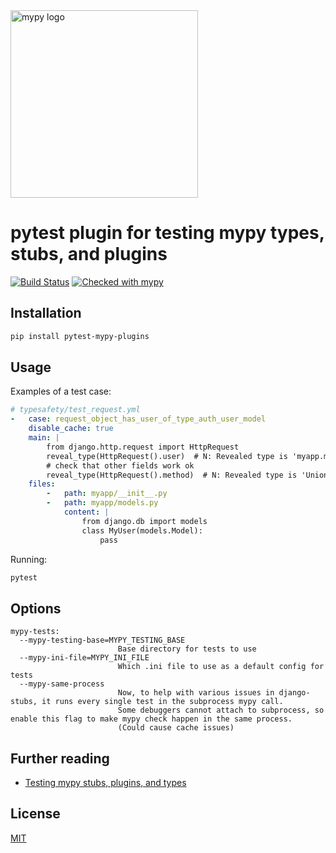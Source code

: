 <img src="http://mypy-lang.org/static/mypy_light.svg" alt="mypy logo" width="300px"/>

# pytest plugin for testing mypy types, stubs, and plugins

[![Build Status](https://travis-ci.org/typeddjango/pytest-mypy-plugins.svg?branch=master)](https://travis-ci.org/typeddjango/pytest-mypy-plugins)
[![Checked with mypy](http://www.mypy-lang.org/static/mypy_badge.svg)](http://mypy-lang.org/)


## Installation

```bash
pip install pytest-mypy-plugins
```


## Usage

Examples of a test case:

```yaml
# typesafety/test_request.yml
-   case: request_object_has_user_of_type_auth_user_model
    disable_cache: true
    main: |
        from django.http.request import HttpRequest
        reveal_type(HttpRequest().user)  # N: Revealed type is 'myapp.models.MyUser'
        # check that other fields work ok
        reveal_type(HttpRequest().method)  # N: Revealed type is 'Union[builtins.str, None]'
    files:
        -   path: myapp/__init__.py
        -   path: myapp/models.py
            content: |
                from django.db import models
                class MyUser(models.Model):
                    pass
```

Running:

```bash
pytest
```


## Options

```
mypy-tests:
  --mypy-testing-base=MYPY_TESTING_BASE
                        Base directory for tests to use
  --mypy-ini-file=MYPY_INI_FILE
                        Which .ini file to use as a default config for tests
  --mypy-same-process 
                        Now, to help with various issues in django-stubs, it runs every single test in the subprocess mypy call. 
                        Some debuggers cannot attach to subprocess, so enable this flag to make mypy check happen in the same process.
                        (Could cause cache issues)
```


## Further reading

- [Testing mypy stubs, plugins, and types](https://sobolevn.me/2019/08/testing-mypy-types)


## License

[MIT](https://github.com/typeddjango/pytest-mypy-plugins/blob/master/LICENSE)
